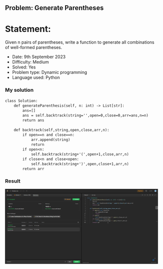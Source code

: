 ## Problem: Generate Parentheses

# Statement:

<p>
Given n pairs of parentheses, write a function to generate all combinations of well-formed parentheses.
</p>

- Date: 9th September 2023
- Difficulty: Medium
- Solved: Yes
- Problem type: Dynamic programming
- Language used: Python

### My solution

```
class Solution:
    def generateParenthesis(self, n: int) -> List[str]:
        ans=[]
        ans = self.backtrack(string='',open=0,close=0,arr=ans,n=n)
        return ans

    def backtrack(self,string,open,close,arr,n):
        if open==n and close==n:
            arr.append(string)
            return
        if open<n:
            self.backtrack(string+'(',open+1,close,arr,n)
        if close<n and close<open:
            self.backtrack(string+')',open,close+1,arr,n)
        return arr
```

### Result

<img src="../images/problem22.jpg">
